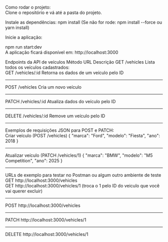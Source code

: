 Como rodar o projeto:<br>
Clone o repositório e vá até a pasta do projeto.

Instale as dependências:
npm install (Se não for rode: npm install --force ou yarn install)

Inicie a aplicação:

npm run start:dev <br>
A aplicação ficará disponível em: http://localhost:3000

Endpoints da API de veículos
Método	URL	Descrição
GET	/vehicles	Lista todos os veículos cadastrados:
<br>
GET	/vehicles/:id	Retorna os dados de um veículo pelo ID
<hr>
POST	/vehicles	Cria um novo veículo
<hr>
PATCH	/vehicles/:id	Atualiza dados do veículo pelo ID
<hr>
DELETE	/vehicles/:id	Remove um veículo pelo ID
<hr>
Exemplos de requisições JSON para POST e PATCH:
<br>
Criar veículo (POST /vehicles)
{
  "marca": "Ford",
  "modelo": "Fiesta",
  "ano": 2018
}
<hr>
Atualizar veículo (PATCH /vehicles/1)
{
    "marca": "BMW",
  "modelo": "M5 Competition",
  "ano": 2025
}
<hr>
URLs de exemplo para testar no Postman ou algum outro ambiente de teste
GET http://localhost:3000/vehicles
<br>
GET http://localhost:3000/vehicles/1 (troca o  1 pelo ID do veiculo que você vai querer excluir)
<hr>
POST http://localhost:3000/vehicles
<hr>
PATCH http://localhost:3000/vehicles/1
<hr>
DELETE http://localhost:3000/vehicles/1

